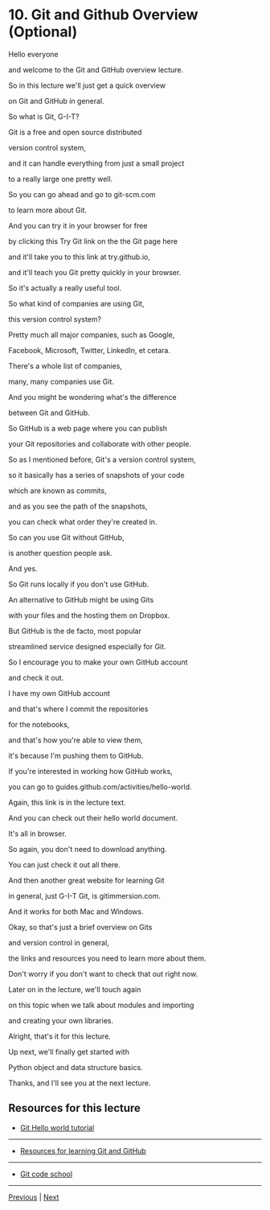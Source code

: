 #  10. Git and Github Overview (Optional)

Hello everyone

and welcome to the Git and GitHub overview lecture.

So in this lecture we'll just get a quick overview

on Git and GitHub in general.

So what is Git, G-I-T?

Git is a free and open source distributed

version control system,

and it can handle everything from just a small project

to a really large one pretty well.

So you can go ahead and go to git-scm.com

to learn more about Git.

And you can try it in your browser for free

by clicking this Try Git link on the the Git page here

and it'll take you to this link at try.github.io,

and it'll teach you Git pretty quickly in your browser.

So it's actually a really useful tool.

So what kind of companies are using Git,

this version control system?

Pretty much all major companies, such as Google,

Facebook, Microsoft, Twitter, LinkedIn, et cetara.

There's a whole list of companies,

many, many companies use Git.

And you might be wondering what's the difference

between Git and GitHub.

So GitHub is a web page where you can publish

your Git repositories and collaborate with other people.

So as I mentioned before, Git's a version control system,

so it basically has a series of snapshots of your code

which are known as commits,

and as you see the path of the snapshots,

you can check what order they're created in.

So can you use Git without GitHub,

is another question people ask.

And yes.

So Git runs locally if you don't use GitHub.

An alternative to GitHub might be using Gits

with your files and the hosting them on Dropbox.

But GitHub is the de facto, most popular

streamlined service designed especially for Git.

So I encourage you to make your own GitHub account

and check it out.

I have my own GitHub account

and that's where I commit the repositories

for the notebooks,

and that's how you're able to view them,

it's because I'm pushing them to GitHub.

If you're interested in working how GitHub works,

you can go to guides.github.com/activities/hello-world.

Again, this link is in the lecture text.

And you can check out their hello world document.

It's all in browser.

So again, you don't need to download anything.

You can just check it out all there.

And then another great website for learning Git

in general, just G-I-T Git, is gitimmersion.com.

And it works for both Mac and Windows.

Okay, so that's just a brief overview on Gits

and version control in general,

the links and resources you need to learn more about them.

Don't worry if you don't want to check that out right now.

Later on in the lecture, we'll touch again

on this topic when we talk about modules and importing

and creating your own libraries.

Alright, that's it for this lecture.

Up next, we'll finally get started with

Python object and data structure basics.

Thanks, and I'll see you at the next lecture.

##  Resources for this lecture


-   [Git Hello world tutorial](https://docs.github.com/en/get-started/quickstart/hello-world)

---

-   [Resources for learning Git and GitHub](https://docs.github.com/en/get-started/quickstart/git-and-github-learning-resources)

---

-   [Git code school](https://docs.github.com/en/get-started/quickstart/set-up-git)



---
[Previous](./8_Running-Python-Code.md) | [Next](.)


